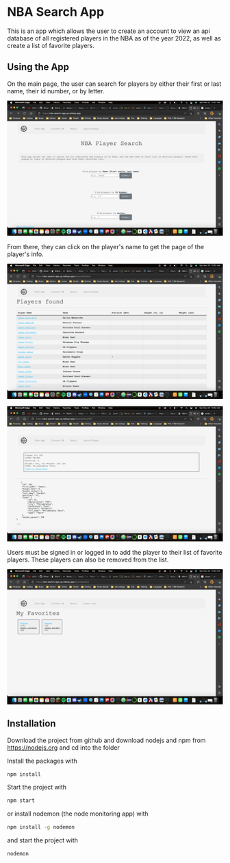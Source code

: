 # NBA Search App

This is an app which allows the user to create an account
to view an api database of all registered players in the NBA 
as of the year 2022, as well as create a list of favorite players.

## Using the App
On the main page, the user can search for players by either their first 
or last name, their id number, or by letter. 

![Main_page](/public/images/ScreenShot2022-11-20at10.47.37AM.png)

From there, they can click on the player's name to get the page of the player's info.

![List_of_players](/public/images/ScreenShot2022-11-20at10.52.14AM.png)

![Player's_page](/public/images/ScreenShot2022-11-20at10.52.38AM.png)

Users must be signed in or logged in to add the player to their list of favorite players.
These players can also be removed from the list. 

![Favorites_Page](/public/images/ScreenShot2022-11-20at10.53.34AM.png)

## Installation
Download the project from github and download nodejs and npm from https://nodejs.org
and cd into the folder

Install the packages with
``` bash
npm install
```
Start the project with
``` bash
npm start
```
or install nodemon (the node monitoring app) with
``` bash
npm install -g nodemon
```
and start the project with
``` bash
nodemon
```
